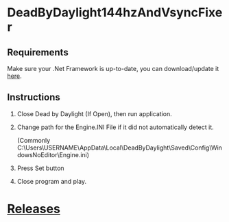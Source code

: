 # DeadByDaylight144hzAndVsyncFixer

## Requirements

Make sure your .Net Framework is up-to-date, you can download/update it [here](https://www.microsoft.com/net/download/framework).

## Instructions

1) Close Dead by Daylight (If Open), then run application.
2) Change path for the Engine.INI File if it did not automatically detect it.
   
   (Commonly C:\Users\USERNAME\AppData\Local\DeadByDaylight\Saved\Config\WindowsNoEditor\Engine.ini)
3) Press Set button
4) Close program and play.

# [Releases](https://github.com/Trifall07/DeadByDaylight144hzAndVsyncFixer/releases)


